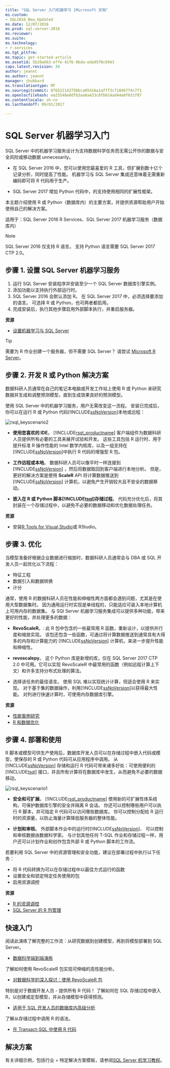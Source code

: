 ```yaml
---
title: "SQL Server 入门机器学习 |Microsoft 文档"
ms.custom:
- SQL2016_New_Updated
ms.date: 12/07/2016
ms.prod: sql-server-2016
ms.reviewer: 
ms.suite: 
ms.technology:
- r-services
ms.tgt_pltfrm: 
ms.topic: get-started-article
ms.assetid: 5b28a663-effe-41f6-9bda-eda95f0c6943
caps.latest.revision: 34
author: jeannt
ms.author: jeannt
manager: jhubbard
ms.translationtype: MT
ms.sourcegitcommit: 876522142756bca05416a1afff3cf10467f4c7f1
ms.openlocfilehash: ea25548e0dfb3aa8a433c0fb014ad44a0f031f07
ms.contentlocale: zh-cn
ms.lasthandoff: 09/01/2017

---
```

# <a name="getting-started-with-sql-server-machine-learning"></a>SQL Server 机器学习入门

SQL Server 中的机器学习服务设计为支持数据科学任务而无需公开你的数据与安全风险或移动数据 unnecesarily。

+ 在 SQL Server 2016 中，您可以使用您最喜爱的 R 工具，但扩展到数十亿个记录分析，同时提高了性能。 机器学习与 SQL Server 集成还意味着无需重新编码即可将 R 代码用于生产。

+ SQL Server 2017 增加 Python 代码中，的支持使用相同的扩展性框架。

本主题介绍使用 R 或 Python（数据库内）的主要方案，并提供资源帮助用户开始使用自己的解决方案。

适用于：SQL Server 2016 R Services、SQL Server 2017 机器学习服务（数据库内）

> [!NOTE]
> SQL Server 2016 仅支持 R 语言。 支持 Python 语言需要 SQL Server 2017 CTP 2.0。

## <a name="step-1-set-up-sql-server-machine-learning-services"></a>步骤 1. 设置 SQL Server 机器学习服务

1. 运行 SQL Server 安装程序并安装至少一个 SQL Server 数据库引擎实例。
2. 添加功能以支持执行外部运行时。
3. SQL Server 2016 会默认添加 R。 在 SQL Server 2017 中，必须选择要添加的语言。 可选择 R 或 Python，也可两者都启用。
4. 完成安装后，执行其他步骤启用外部脚本执行，并重启服务器。

**资源**

+ [设置机器学习与 SQL Server](../../advanced-analytics/r/set-up-sql-server-r-services-in-database.md)

> [!TIP]  
> 需要为 R 作业创建一个服务器，但不需要 SQL Server？ 请尝试 [Microsoft R Server](https://msdn.microsoft.com/library/mt674874.aspx)。  

## <a name="step-2-develop-your-r-or-python-solutions"></a>步骤 2. 开发 R 或 Python 解决方案

数据科研人员通常在自己的笔记本电脑或开发工作站上使用 R 或 Python 来研究数据并生成和调整预测模型，直到生成效果良好的预测模型。 

使用 SQL Server 中的机器学习服务，用户无需改变这一流程。 安装已完成后，你可以在运行 R 或 Python 代码[!INCLUDE[ssNoVersion](../../includes/ssnoversion-md.md)]本地或远程：

![rsql_keyscenario2](media/rsql-keyscenario2.png) 

+ **使用您喜欢的 IDE**。 [!INCLUDE[rsql_productname](../../includes/rsql-productname-md.md)] 客户端组件为数据科研人员提供所有必要的工具来展开试验和开发。 这些工具包括 R 运行时、用于提升标准 R 操作性能的 Intel 数学内核库，以及一组支持在 [!INCLUDE[ssNoVersion](../../includes/ssnoversion-md.md)]中执行 R 代码的增强型 R 包。  

+ **工作远程或本地**。 数据科研人员可以像平时一样连接到 [!INCLUDE[ssNoVersion](../../includes/ssnoversion-md.md)] ，然后将数据取回到客户端进行本地分析。 但是，更好的解决方案是使用 **ScaleR** API 将计算数据推送到 [!INCLUDE[ssNoVersion](../../includes/ssnoversion-md.md)] 计算机，以避免产生开销较大且不安全的数据移动。

+ **嵌入在 R 或 Python 脚本[!INCLUDE[tsql](../../includes/tsql-md.md)]存储过程**。 代码充分优化后，将其封装在一个存储过程中，以避免不必要的数据移动和优化数据处理任务。


**资源**

+ 安装[R Tools for Visual Studio](https://docs.microsoft.com/visualstudio/rtvs/installation)或 RStudio。  

## <a name="step-3-optimize"></a>步骤 3. 优化

当模型准备好根据企业数据进行缩放时，数据科研人员通常会与 DBA 或 SQL 开发人员一起优化以下流程：

+ 特征工程
+ 数据引入和数据转换
+ 计分

通常，使用 R 的数据科研人员在性能和伸缩性两方面都会遇到问题，尤其是在使用大型数据集时。 因为通用运行时实现是单线程的，只能适应可装入本地计算机上可用内存的数据集。 与 SQl Server 机器学习服务集成可以提供多种功能，带来更好的性能，并处理更多的数据：

+ **RevoScaleR**。: 此 R 包中包含的一些最常用 R 函数，重新设计，以提供并行度和缩放实现。 该包还包含一些函数，可通过将计算数据推送到通常具有大得多的内存和计算能力的 [!INCLUDE[ssNoVersion](../../includes/ssnoversion-md.md)] 计算机，来进一步提升性能和伸缩性。

+ **revoscalepy**。 这个 Python 库是新增的库，仅在 SQL Server 2017 CTP 2.0 中可用。它可以实现 RevoScaleR 中最常用的函数（例如远程计算上下文）和许多支持分布式处理的算法。

+ 选择该任务的最佳语言。  使用 SQL 难以实现统计计算，但适合使用 R 来实现。 对于基于集的数据操作，利用[!INCLUDE[ssNoVersion](../../includes/ssnoversion-md.md)]以获得最大性能。 对列进行快速计算时，可使用内存数据库引擎。

**资源**

+ [性能案例研究](../../advanced-analytics/r/performance-case-study-r-services.md)
+ [R 和数据优化](../../advanced-analytics/r/r-and-data-optimization-r-services.md)


## <a name="step-4-deploy-and-consume"></a>步骤 4. 部署和使用

R 脚本或模型可供生产使用后，数据库开发人员可以在存储过程中嵌入代码或模型，使保存的 R 或 Python 代码可从应用程序中调用。 从 [!INCLUDE[ssNoVersion](../../includes/ssnoversion-md.md)] 存储和运行 R 代码可带来诸多好处：可使用便利的 [!INCLUDE[tsql](../../includes/tsql-md.md)] 接口，并且所有计算将在数据库中发生，从而避免不必要的数据移动。

![rsql_keyscenario1](media/rsql-keyscenario1.png)

+ **安全和可扩展**。 [!INCLUDE[rsql_productname](../../includes/rsql-productname-md.md)] 使用新的可扩展性体系结构，可保护数据库引擎的安全并隔离 R 会话。 你还可以控制哪些用户可以执行 R 脚本，并可指定 R 代码可以访问哪些数据库。 你可以控制分配给 R 运行时的资源量，以防止海量计算降低服务器的整体性能。

+ **计划和审核**。 外部脚本作业中的运行时[!INCLUDE[ssNoVersion](../../includes/ssnoversion-md.md)]、 可以控制和审核数据由数据科学家。 与计划其他任何 T-SQL 作业和存储过程一样，用户还可以计划作业和创作包含外部 R 或 Python 脚本的工作流。

若要利用 SQL Server 中的资源管理和安全功能，建议在部署过程中执行以下任务：

+ 将 R 代码转换为可以在存储过程中以最佳方式运行的函数
+ 设置安全和锁定特定任务使用的包
+ 启用资源调控

**资源**

+ [R 的资源调控](../../advanced-analytics/r/resource-governance-for-r-services.md)
+ [SQL Server 的 R 包管理](../../advanced-analytics/r/r-package-management-for-sql-server-r-services.md)

## <a name="quick-starts"></a>快速入门

阅读此演练了解完整的工作流：从研究数据到创建模型，再到将模型部署到 SQL Server。

+ [数据科学端到端演练](../tutorials/walkthrough-data-science-end-to-end-walkthrough.md)

了解如何使用 RevoScaleR 包实现可伸缩的高性能分析。

+ [对数据科学的深入探讨：使用 RevoScaleR 包](../tutorials/deepdive-data-science-deep-dive-using-the-revoscaler-packages.md)

特别是对于数据开发人员 - 提供所有 R 代码！ 了解如何在 SQL 存储过程中嵌入 R，以创建或定型模型，并从存储模型中获得预测。

+ [适用于 SQL 开发人员的数据库内高级分析](../tutorials/sqldev-in-database-r-for-sql-developers.md)

了解从存储过程中调用 R 的语法。

+ [在 Transact-SQL 中使用 R 代码](../tutorials/rtsql-using-r-code-in-transact-sql-quickstart.md)

## <a name="solutions"></a>解决方案

有关详细示例，包括行业 = 特定解决方案模板，请参阅[SQL Server 机学习教程](../tutorials/machine-learning-services-tutorials.md)。

